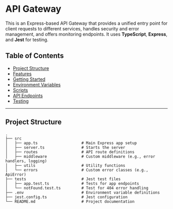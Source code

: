 # API Gateway

This is an Express-based API Gateway that provides a unified entry point for client requests to different services, handles security and error management, and offers monitoring endpoints. It uses **TypeScript**, **Express**, and **Jest** for testing.

## Table of Contents

- [Project Structure](#project-structure)
- [Features](#features)
- [Getting Started](#getting-started)
- [Environment Variables](#environment-variables)
- [Scripts](#scripts)
- [API Endpoints](#api-endpoints)
- [Testing](#testing)

---

## Project Structure

```plaintext
.
├── src
│   ├── app.ts                   # Main Express app setup
│   ├── server.ts                # Starts the server
│   ├── routes                   # API route definitions
│   ├── middleware               # Custom middleware (e.g., error handlers, logging)
│   ├── utils                    # Utility functions
│   └── errors                   # Custom error classes (e.g., ApiError)
├── tests                        # Jest test files
│   ├── app.test.ts              # Tests for app endpoints
│   └── notFound.test.ts         # Test for 404 error handling
├── .env                         # Environment variable definitions
├── jest.config.ts               # Jest configuration
└── README.md                    # Project documentation
```